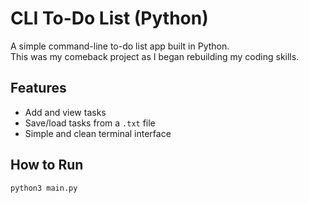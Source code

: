 # CLI To-Do List (Python)

A simple command-line to-do list app built in Python.  
This was my comeback project as I began rebuilding my coding skills.

## Features

- Add and view tasks
- Save/load tasks from a `.txt` file
- Simple and clean terminal interface

## How to Run

```bash
python3 main.py

